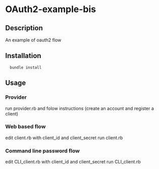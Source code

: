 OAuth2-example-bis
==========

Description
--------------------------------

An example of oauth2 flow

Installation
--------------------------------

      bundle install
      
Usage
--------------------------------
### Provider
run provider.rb and folow instructions (create an account and register a client)

### Web based flow
edit client.rb with client_id and client_secret
run client.rb

### Command line password flow
edit CLI_client.rb with client_id and client_secret
run CLI_client.rb
